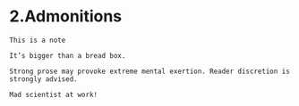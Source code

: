 # 2.Admonitions

```note
This is a note
```

```tip
It’s bigger than a bread box.
```

```warning
Strong prose may provoke extreme mental exertion. Reader discretion is strongly advised.
```

```danger
Mad scientist at work!
```
